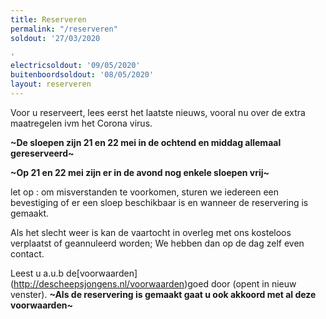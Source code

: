 ```yaml
---
title: Reserveren
permalink: "/reserveren"
soldout: '27/03/2020

'
electricsoldout: '09/05/2020'
buitenboordsoldout: '08/05/2020'
layout: reserveren
---
```


Voor u reserveert, lees eerst het laatste nieuws, vooral nu over de extra maatregelen ivm het Corona virus. 

**\~De sloepen zijn 21 en 22 mei in de ochtend en middag allemaal gereserveerd\~**

**\~Op 21 en 22 mei zijn er in de avond nog enkele sloepen vrij\~**

let op : om misverstanden te voorkomen, sturen we iedereen een bevestiging of er een sloep beschikbaar is en wanneer de reservering is gemaakt.

Als het slecht weer is kan de vaartocht in overleg met ons kosteloos verplaatst of geannuleerd worden; We hebben dan op de dag zelf even contact. 


Leest u a.u.b de[voorwaarden] (http://descheepsjongens.nl/voorwaarden)goed door (opent in nieuw venster).
**~Als de reservering is gemaakt gaat u ook akkoord met al deze voorwaarden~**